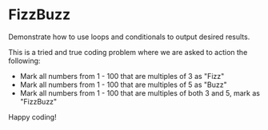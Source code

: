 # FizzBuzz
Demonstrate how to use loops and conditionals to output desired results.

This is a tried and true coding problem where we are asked to action the following:
* Mark all numbers from 1 - 100 that are multiples of 3 as "Fizz"
* Mark all numbers from 1 - 100 that are multiples of 5 as "Buzz"
* Mark all numbers from 1 - 100 that are multiples of both 3 and 5, mark as "FizzBuzz"

Happy coding!
